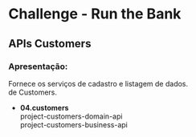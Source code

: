 # Challenge - Run the Bank

## APIs Customers

### Apresentação:
Fornece os serviços de cadastro e listagem de dados.<br>
de Customers.

-  **04.customers**<br>
   project-customers-domain-api<br>
   project-customers-business-api